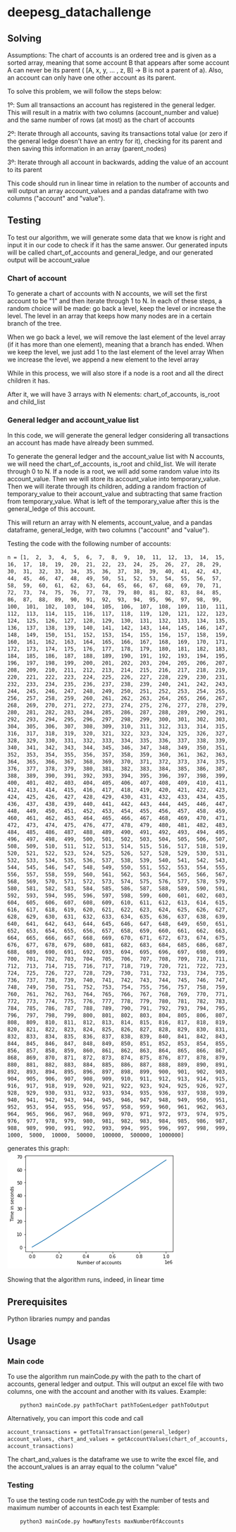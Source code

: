 # deepesg_datachallenge

## Solving
Assumptions: The chart of accounts is an ordered tree and is given as a sorted array, meaning that some account B that appears after some account A can never be its parent ( [A, x, y, ... , z, B] -> B is not a parent of a). Also, an account can only have one other account as its parent.

 
 To solve this problem, we will follow the steps below:
 
 1º: Sum all transactions an account has registered in the general ledger. This will result in a matrix with two columns (account_number and value) and the same number of rows (at most)  as the chart of accounts
 
2º: Iterate through all accounts, saving its transactions total value (or zero if the general ledge doesn't have an entry for it), checking for its parent and then saving this information in an array (parent_nodes)

3º: Iterate through all account in backwards, adding the value of an account to its parent

This code should run in linear time in relation to the number of accounts and will output an array account_values and a pandas dataframe with two columns ("account" and "value").

## Testing
To test our algorithm, we will generate some data that we know is right and input it in our code to check if it has the same answer.
Our generated inputs will be called chart_of_accounts and general_ledge, and our generated output will be account_value

### Chart of account
To generate a chart of accounts with N accounts, we will set the first account to be "1" and then iterate through 1 to N. In each of these steps, a random choice will be made: go back a level, keep the level or increase the level. The level in an array that keeps how many nodes are in a certain branch of the tree. 

When we go back a level, we will remove the last element of the level array (if it has more than one element), meaning that a branch has ended.
When we keep the level, we just add 1 to the last element of the level array
When we increase the level, we append a new element to the level array

While in this process, we will also store if a node is a root and all the direct children it has. 

After it, we will have 3 arrays with N elements: chart_of_accounts, is_root and child_list

### General ledger and account_value list
In this code, we will generate the general ledger considering all transactions an account has made have already been summed. 

To generate the general ledger and the account_value list with N accounts, we will need the chart_of_accounts, is_root and child_list. We will iterate through 0 to N. If a node is a root, we will add some random value into its account_value. Then we will store its account_value into temporary_value. Then we will iterate through its children, adding a random fraction of temporary_value to their account_value and subtracting that same fraction from temporary_value. What is left of the temporary_value after this is the general_ledge of this account.

This will return an array with N elements, account_value, and a pandas dataframe, general_ledge, with two columns ("account" and "value").


Testing the code with the following number of accounts:

	n = [1,  2,  3,  4,  5,  6,  7,  8,  9,  10,  11,  12,  13,  14,  15,  16,  17,  18,  19,  20,  21,  22,  23,  24,  25,  26,  27,  28,  29,  30,  31,  32,  33,  34,  35,  36,  37,  38,  39,  40,  41,  42,  43,  44,  45,  46,  47,  48,  49,  50,  51,  52,  53,  54,  55,  56,  57,  58,  59,  60,  61,  62,  63,  64,  65,  66,  67,  68,  69,  70,  71,  72,  73,  74,  75,  76,  77,  78,  79,  80,  81,  82,  83,  84,  85,  86,  87,  88,  89,  90,  91,  92,  93,  94,  95,  96,  97,  98,  99,  100,  101,  102,  103,  104,  105,  106,  107,  108,  109,  110,  111,  112,  113,  114,  115,  116,  117,  118,  119,  120,  121,  122,  123,  124,  125,  126,  127,  128,  129,  130,  131,  132,  133,  134,  135,  136,  137,  138,  139,  140,  141,  142,  143,  144,  145,  146,  147,  148,  149,  150,  151,  152,  153,  154,  155,  156,  157,  158,  159,  160,  161,  162,  163,  164,  165,  166,  167,  168,  169,  170,  171,  172,  173,  174,  175,  176,  177,  178,  179,  180,  181,  182,  183,  184,  185,  186,  187,  188,  189,  190,  191,  192,  193,  194,  195,  196,  197,  198,  199,  200,  201,  202,  203,  204,  205,  206,  207,  208,  209,  210,  211,  212,  213,  214,  215,  216,  217,  218,  219,  220,  221,  222,  223,  224,  225,  226,  227,  228,  229,  230,  231,  232,  233,  234,  235,  236,  237,  238,  239,  240,  241,  242,  243,  244,  245,  246,  247,  248,  249,  250,  251,  252,  253,  254,  255,  256,  257,  258,  259,  260,  261,  262,  263,  264,  265,  266,  267,  268,  269,  270,  271,  272,  273,  274,  275,  276,  277,  278,  279,  280,  281,  282,  283,  284,  285,  286,  287,  288,  289,  290,  291,  292,  293,  294,  295,  296,  297,  298,  299,  300,  301,  302,  303,  304,  305,  306,  307,  308,  309,  310,  311,  312,  313,  314,  315,  316,  317,  318,  319,  320,  321,  322,  323,  324,  325,  326,  327,  328,  329,  330,  331,  332,  333,  334,  335,  336,  337,  338,  339,  340,  341,  342,  343,  344,  345,  346,  347,  348,  349,  350,  351,  352,  353,  354,  355,  356,  357,  358,  359,  360,  361,  362,  363,  364,  365,  366,  367,  368,  369,  370,  371,  372,  373,  374,  375,  376,  377,  378,  379,  380,  381,  382,  383,  384,  385,  386,  387,  388,  389,  390,  391,  392,  393,  394,  395,  396,  397,  398,  399,  400,  401,  402,  403,  404,  405,  406,  407,  408,  409,  410,  411,  412,  413,  414,  415,  416,  417,  418,  419,  420,  421,  422,  423,  424,  425,  426,  427,  428,  429,  430,  431,  432,  433,  434,  435,  436,  437,  438,  439,  440,  441,  442,  443,  444,  445,  446,  447,  448,  449,  450,  451,  452,  453,  454,  455,  456,  457,  458,  459,  460,  461,  462,  463,  464,  465,  466,  467,  468,  469,  470,  471,  472,  473,  474,  475,  476,  477,  478,  479,  480,  481,  482,  483,  484,  485,  486,  487,  488,  489,  490,  491,  492,  493,  494,  495,  496,  497,  498,  499,  500,  501,  502,  503,  504,  505,  506,  507,  508,  509,  510,  511,  512,  513,  514,  515,  516,  517,  518,  519,  520,  521,  522,  523,  524,  525,  526,  527,  528,  529,  530,  531,  532,  533,  534,  535,  536,  537,  538,  539,  540,  541,  542,  543,  544,  545,  546,  547,  548,  549,  550,  551,  552,  553,  554,  555,  556,  557,  558,  559,  560,  561,  562,  563,  564,  565,  566,  567,  568,  569,  570,  571,  572,  573,  574,  575,  576,  577,  578,  579,  580,  581,  582,  583,  584,  585,  586,  587,  588,  589,  590,  591,  592,  593,  594,  595,  596,  597,  598,  599,  600,  601,  602,  603,  604,  605,  606,  607,  608,  609,  610,  611,  612,  613,  614,  615,  616,  617,  618,  619,  620,  621,  622,  623,  624,  625,  626,  627,  628,  629,  630,  631,  632,  633,  634,  635,  636,  637,  638,  639,  640,  641,  642,  643,  644,  645,  646,  647,  648,  649,  650,  651,  652,  653,  654,  655,  656,  657,  658,  659,  660,  661,  662,  663,  664,  665,  666,  667,  668,  669,  670,  671,  672,  673,  674,  675,  676,  677,  678,  679,  680,  681,  682,  683,  684,  685,  686,  687,  688,  689,  690,  691,  692,  693,  694,  695,  696,  697,  698,  699,  700,  701,  702,  703,  704,  705,  706,  707,  708,  709,  710,  711,  712,  713,  714,  715,  716,  717,  718,  719,  720,  721,  722,  723,  724,  725,  726,  727,  728,  729,  730,  731,  732,  733,  734,  735,  736,  737,  738,  739,  740,  741,  742,  743,  744,  745,  746,  747,  748,  749,  750,  751,  752,  753,  754,  755,  756,  757,  758,  759,  760,  761,  762,  763,  764,  765,  766,  767,  768,  769,  770,  771,  772,  773,  774,  775,  776,  777,  778,  779,  780,  781,  782,  783,  784,  785,  786,  787,  788,  789,  790,  791,  792,  793,  794,  795,  796,  797,  798,  799,  800,  801,  802,  803,  804,  805,  806,  807,  808,  809,  810,  811,  812,  813,  814,  815,  816,  817,  818,  819,  820,  821,  822,  823,  824,  825,  826,  827,  828,  829,  830,  831,  832,  833,  834,  835,  836,  837,  838,  839,  840,  841,  842,  843,  844,  845,  846,  847,  848,  849,  850,  851,  852,  853,  854,  855,  856,  857,  858,  859,  860,  861,  862,  863,  864,  865,  866,  867,  868,  869,  870,  871,  872,  873,  874,  875,  876,  877,  878,  879,  880,  881,  882,  883,  884,  885,  886,  887,  888,  889,  890,  891,  892,  893,  894,  895,  896,  897,  898,  899,  900,  901,  902,  903,  904,  905,  906,  907,  908,  909,  910,  911,  912,  913,  914,  915,  916,  917,  918,  919,  920,  921,  922,  923,  924,  925,  926,  927,  928,  929,  930,  931,  932,  933,  934,  935,  936,  937,  938,  939,  940,  941,  942,  943,  944,  945,  946,  947,  948,  949,  950,  951,  952,  953,  954,  955,  956,  957,  958,  959,  960,  961,  962,  963,  964,  965,  966,  967,  968,  969,  970,  971,  972,  973,  974,  975,  976,  977,  978,  979,  980,  981,  982,  983,  984,  985,  986,  987,  988,  989,  990,  991,  992,  993,  994,  995,  996,  997,  998,  999,  1000,  5000,  10000,  50000,  100000,  500000,  1000000]

generates this graph:
![enter image description here](graph.png)

Showing that the algorithm runs, indeed, in linear time



 ## Prerequisites
Python libraries numpy and pandas

## Usage

### Main code
To use the algorithm run mainCode.py with the path to the chart of accounts, general ledger and output. This will output an excel file with two columns, one with the account and another with its values.
Example:

		python3 mainCode.py pathToChart pathToGenLedger pathToOutput
Alternatively, you can import this code and call

	account_transactions = getTotalTransaction(general_ledger)
	account_values, chart_and_values = getAccountValues(chart_of_accounts, account_transactions)
The chart_and_values is the dataframe we use to write the excel file, and the account_values is an array equal to the column "value"

### Testing
To use the testing code run testCode.py with the number of tests and maximum number of accounts in each test
Example:

		python3 mainCode.py howManyTests maxNumberOfAccounts
